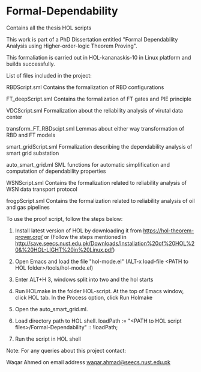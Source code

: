 # Formal-Dependability
Contains all the thesis HOL scripts

This work is part of a PhD Dissertation entitled "Formal Dependability Analysis using Higher-order-logic Theorem Proving".

This formaliation is carried out in HOL-kananaskis-10 in Linux platform and builds successfully.

List of files included in the project:

RBDScript.sml				               Contains the formalization of RBD configurations

FT_deepScript.sml			            Contains the formalization of FT gates and PIE principle

VDCScript.sml				               Formalization about the reliability analysis of virutal data center

transform_FT_RBDscipt.sml	      Lemmas about either way transformation of RBD and FT models

smart_gridScript.sml		          Formalization describing the dependability analysis of smart grid substation

auto_smart_grid.ml			           SML functions for automatic simplification and computation of dependability properties

WSNScript.sml			Contains the formalization related to reliability analysis of WSN data transport protocol 

frogpScript.sml			Contains the formalization related to reliability analysis of oil and gas pipelines

To use the proof script, follow the steps below:

1) Install latest version of HOL by downloading it from  https://hol-theorem-prover.org/ or
	(Follow the steps mentioned in http://save.seecs.nust.edu.pk/Downloads/Installation%20of%20HOL%20&%20HOL-LIGHT%20in%20Linux.pdf) 
 
2) Open Emacs and load the file "hol-mode.el" 
	(ALT-x load-file \<PATH to HOL folder\>/tools/hol-mode.el)

3) Enter ALT+H 3, windows split into two and the hol starts

1) Run HOLmake in the folder HOL-script. At the top of Emacs window, click HOL tab. In the Process option, click Run Holmake

2) Open the auto_smart_grid.ml. 

3) Load directory path to HOL shell. loadPath := "\<PATH to HOL script files\>/Formal-Dependability" :: !loadPath; 

4) Run the script in HOL shell


Note: For any queries about this project contact:

Waqar Ahmed on email address waqar.ahmad@seecs.nust.edu.pk 
